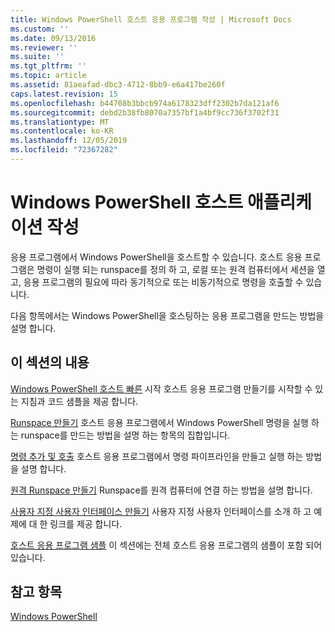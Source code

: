 ```yaml
---
title: Windows PowerShell 호스트 응용 프로그램 작성 | Microsoft Docs
ms.custom: ''
ms.date: 09/13/2016
ms.reviewer: ''
ms.suite: ''
ms.tgt_pltfrm: ''
ms.topic: article
ms.assetid: 81aeafad-dbc3-4712-8bb9-e6a417be260f
caps.latest.revision: 15
ms.openlocfilehash: b44708b3bbcb974a6178323dff2302b7da121af6
ms.sourcegitcommit: debd2b38fb8070a7357bf1a4bf9cc736f3702f31
ms.translationtype: MT
ms.contentlocale: ko-KR
ms.lasthandoff: 12/05/2019
ms.locfileid: "72367282"
---
```

# <a name="writing-a-windows-powershell-host-application"></a>Windows PowerShell 호스트 애플리케이션 작성

응용 프로그램에서 Windows PowerShell을 호스트할 수 있습니다. 호스트 응용 프로그램은 명령이 실행 되는 runspace를 정의 하 고, 로컬 또는 원격 컴퓨터에서 세션을 열고, 응용 프로그램의 필요에 따라 동기적으로 또는 비동기적으로 명령을 호출할 수 있습니다.

다음 항목에서는 Windows PowerShell을 호스팅하는 응용 프로그램을 만드는 방법을 설명 합니다.

## <a name="in-this-section"></a>이 섹션의 내용

[Windows PowerShell 호스트 빠른](./windows-powershell-host-quickstart.md) 시작 호스트 응용 프로그램 만들기를 시작할 수 있는 지침과 코드 샘플을 제공 합니다.

[Runspace 만들기](./creating-runspaces.md) 호스트 응용 프로그램에서 Windows PowerShell 명령을 실행 하는 runspace를 만드는 방법을 설명 하는 항목의 집합입니다.

[명령 추가 및 호출](./adding-and-invoking-commands.md) 호스트 응용 프로그램에서 명령 파이프라인을 만들고 실행 하는 방법을 설명 합니다.

[원격 Runspace 만들기](./creating-remote-runspaces.md) Runspace를 원격 컴퓨터에 연결 하는 방법을 설명 합니다.

[사용자 지정 사용자 인터페이스 만들기](./creating-a-custom-user-interface.md) 사용자 지정 사용자 인터페이스를 소개 하 고 예제에 대 한 링크를 제공 합니다.

[호스트 응용 프로그램 샘플](./host-application-samples.md) 이 섹션에는 전체 호스트 응용 프로그램의 샘플이 포함 되어 있습니다.

## <a name="see-also"></a>참고 항목

[Windows PowerShell](https://msdn.microsoft.com/en-us/b41a2af3-aec1-402d-8e18-c2c26be461ff)
